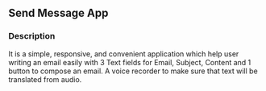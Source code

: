 ## Send Message App
### Description
It is a simple, responsive, and convenient application which help user writing an email easily with 3 Text fields for Email, Subject, Content and 1 button to compose an email. 
A voice recorder to make sure that text will be translated from audio.
